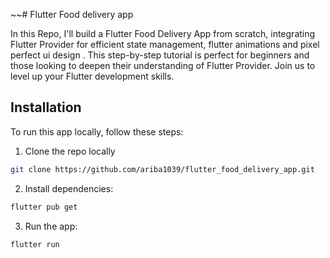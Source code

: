 
~~# Flutter Food delivery app

In this Repo, I'll build a Flutter Food Delivery App from scratch, integrating Flutter Provider for efficient state management, flutter animations and pixel perfect ui design . This step-by-step tutorial is perfect for beginners and those looking to deepen their understanding of Flutter Provider. Join us to level up your Flutter development skills.




## Installation
To run this app locally, follow these steps:

1. Clone the repo locally

```bash
git clone https://github.com/ariba1039/flutter_food_delivery_app.git

```
2. Install dependencies:
```bash
flutter pub get 

```
3. Run the app:
```bash
flutter run
```
